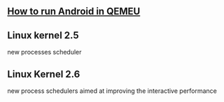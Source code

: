 ## [How to run Android in QEMEU](https://www.linaro.org/blog/running-64bit-android-l-qemu/)
## Linux kernel 2.5
new processes scheduler
## Linux Kernel 2.6
new process schedulers aimed at improving the interactive performance